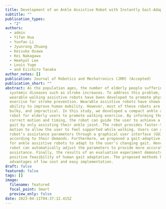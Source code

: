 ```yaml
---
title: Development of an Ankle Assistive Robot with Instantly Gait-Adaptive Method
subtitle: ""
publication_types:
  - "2"
authors:
  - admin
  - Yifan Hua
  - Yunfan Li
  - Jyunrong Zhuang
  - Keisuke Osawa
  - Kei Nakagawa
  - Heehyol Lee
  - Louis Yuge
  - and Eiichiro Tanaka
author_notes: []
publication: Journal of Robotics and Mechatronics (JRM) (Accepted)
publication_short: ""
abstract: As the population ages, the number of elderly people suffering from
  systemic diseases such as stroke increases. To address this problem, various
  wearable walking assistive robots have been developed to promote physical
  exercise for stroke prevention. Wearable assistive robots have shown the
  ability to improve human mobility. However, most of these robots are heavy,
  bulky, and impractical. In this study, we developed a compact ankle assistive
  robot for elderly users to promote walking exercise. By informing the user of
  correct motion and timing, the robot can guide the user to achieve a healthy
  gait by only assisting their ankle joint. The robot provides faster-than-ankle
  motion to allow the user to feel supported while walking. Users can adjust the
  robot’s assistance parameters through a graphical user interface (GUI)
  according to their demands. Furthermore, we proposed a gait-adaptive method
  for ankle assistive robots to adapt to the user’s changing gait. Hence, the
  robot can automatically adjust the parameters to provide more accurate walking
  assistance. Finally, the results of an evaluation experiment demonstrated the
  positive feasibility of human gait adaptation. The proposed methods have the
  advantages of low cost and easy implementation.
draft: false
featured: false
tags: []
image:
  filename: featured
  focal_point: Smart
  preview_only: false
date: 2023-04-11T04:37:12.415Z
---
```

